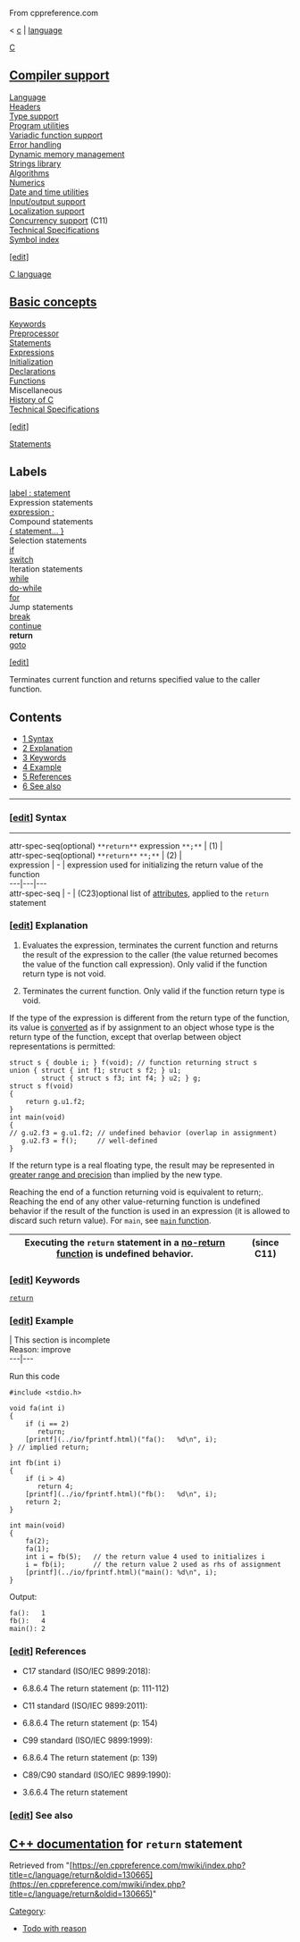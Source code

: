 From cppreference.com

< [c](../../c.html "c")‎ | [language](../language.html "c/language")

[ C](../../c.html "c")

[Compiler support](../compiler_support.html "c/compiler support")  
---  
[Language](../language.html "c/language")  
[Headers](../header.html "c/header")  
[Type support](../types.html "c/types")  
[Program utilities](../program.html "c/program")  
[Variadic function support](../variadic.html "c/variadic")  
[Error handling](../error.html "c/error")  
[Dynamic memory management](../memory.html "c/memory")  
[Strings library](../string.html "c/string")  
[Algorithms](../algorithm.html "c/algorithm")  
[Numerics](../numeric.html "c/numeric")  
[Date and time utilities](../chrono.html "c/chrono")  
[Input/output support](../io.html "c/io")  
[Localization support](../locale.html "c/locale")  
[Concurrency support](../thread.html "c/thread") (C11)  
[Technical Specifications](../experimental.html "c/experimental")  
[Symbol index](../index.html "c/symbol index")  
  
[[edit]](https://en.cppreference.com/mwiki/index.php?title=Template:c/navbar_content&action=edit)

[ C language](../language.html "c/language")

[Basic concepts](basic_concepts.html "c/language/basic concepts")  
---  
[ Keywords](../keyword.html "c/keyword")  
[ Preprocessor](../preprocessor.html "c/preprocessor")  
[ Statements](statements.html "c/language/statements")  
[ Expressions](operators.html "c/language/expressions")  
[ Initialization](initialization.html "c/language/initialization")  
[ Declarations](declarations.html "c/language/declarations")  
[ Functions](functions.html "c/language/functions")  
Miscellaneous  
[ History of C](history.html "c/language/history")  
[Technical Specifications](../experimental.html "c/experimental")  
  
[[edit]](https://en.cppreference.com/mwiki/index.php?title=Template:c/language/navbar_content&action=edit)

[ Statements](statements.html "c/language/statements")

Labels   
---  
[label : statement](statements.html#Labels "c/language/statements")  
Expression statements   
[expression ;](statements.html#Expression_statements "c/language/statements")  
Compound statements   
[{ statement... }](statements.html#Compound_statements "c/language/statements")  
Selection statements   
[if](if.html "c/language/if")  
[switch](switch.html "c/language/switch")  
Iteration statements   
[while](while.html "c/language/while")  
[do-while](do.html "c/language/do")  
[for](for.html "c/language/for")  
Jump statements   
[break](break.html "c/language/break")  
[continue](continue.html "c/language/continue")  
**return**  
[goto](goto.html "c/language/goto")  
  
[[edit]](https://en.cppreference.com/mwiki/index.php?title=Template:c/language/statements/navbar_content&action=edit)

Terminates current function and returns specified value to the caller function. 

## Contents

  * [1 Syntax](return.html#Syntax)
  * [2 Explanation](return.html#Explanation)
  * [3 Keywords](return.html#Keywords)
  * [4 Example](return.html#Example)
  * [5 References](return.html#References)
  * [6 See also](return.html#See_also)

  
---  
  
### [[edit](https://en.cppreference.com/mwiki/index.php?title=c/language/return&action=edit&section=1 "Edit section: Syntax")] Syntax  
  
---  
attr-spec-seq(optional) `**return**` expression `**;**` |  (1)  |   
attr-spec-seq(optional) `**return**` `**;**` |  (2)  |   
expression |  \-  |  expression used for initializing the return value of the function   
---|---|---  
attr-spec-seq |  \-  |  (C23)optional list of [attributes](attributes.html "c/language/attributes"), applied to the `return` statement   
  
### [[edit](https://en.cppreference.com/mwiki/index.php?title=c/language/return&action=edit&section=2 "Edit section: Explanation")] Explanation

1) Evaluates the expression, terminates the current function and returns the result of the expression to the caller (the value returned becomes the value of the function call expression). Only valid if the function return type is not void.

2) Terminates the current function. Only valid if the function return type is void.

If the type of the expression is different from the return type of the function, its value is [converted](conversion.html "c/language/conversion") as if by assignment to an object whose type is the return type of the function, except that overlap between object representations is permitted: 
    
    
    struct s { double i; } f(void); // function returning struct s
    union { struct { int f1; struct s f2; } u1;
            struct { struct s f3; int f4; } u2; } g;
    struct s f(void)
    {
        return g.u1.f2;
    }
    int main(void)
    {
    // g.u2.f3 = g.u1.f2; // undefined behavior (overlap in assignment)
       g.u2.f3 = f();     // well-defined
    }

If the return type is a real floating type, the result may be represented in [greater range and precision](../types/limits/FLT_EVAL_METHOD.html "c/types/limits/FLT EVAL METHOD") than implied by the new type. 

Reaching the end of a function returning void is equivalent to return;. Reaching the end of any other value-returning function is undefined behavior if the result of the function is used in an expression (it is allowed to discard such return value). For `main`, see [`main` function](main_function.html "c/language/main function"). 

Executing the `return` statement in a [no-return function](noreturn.html "c/language/ Noreturn") is undefined behavior.  | (since C11)  
---|---  
  
### [[edit](https://en.cppreference.com/mwiki/index.php?title=c/language/return&action=edit&section=3 "Edit section: Keywords")] Keywords

[`return`](../keyword/return.html "c/keyword/return")

### [[edit](https://en.cppreference.com/mwiki/index.php?title=c/language/return&action=edit&section=4 "Edit section: Example")] Example

| This section is incomplete  
Reason: improve   
---|---  
  
Run this code
    
    
    #include <stdio.h>
     
    void fa(int i)
    {
        if (i == 2)
           return;
        [printf](../io/fprintf.html)("fa():   %d\n", i);
    } // implied return;
     
    int fb(int i)
    {
        if (i > 4)
           return 4;
        [printf](../io/fprintf.html)("fb():   %d\n", i);
        return 2;
    }
     
    int main(void)
    {
        fa(2);
        fa(1);
        int i = fb(5);   // the return value 4 used to initializes i
        i = fb(i);       // the return value 2 used as rhs of assignment
        [printf](../io/fprintf.html)("main(): %d\n", i);
    }

Output: 
    
    
    fa():   1
    fb():   4
    main(): 2

### [[edit](https://en.cppreference.com/mwiki/index.php?title=c/language/return&action=edit&section=5 "Edit section: References")] References

  * C17 standard (ISO/IEC 9899:2018): 



    

  * 6.8.6.4 The return statement (p: 111-112) 



  * C11 standard (ISO/IEC 9899:2011): 



    

  * 6.8.6.4 The return statement (p: 154) 



  * C99 standard (ISO/IEC 9899:1999): 



    

  * 6.8.6.4 The return statement (p: 139) 



  * C89/C90 standard (ISO/IEC 9899:1990): 



    

  * 3.6.6.4 The return statement 



### [[edit](https://en.cppreference.com/mwiki/index.php?title=c/language/return&action=edit&section=6 "Edit section: See also")] See also

[C++ documentation](../../cpp/language/return.html "cpp/language/return") for `return` statement  
---  
  
Retrieved from "[https://en.cppreference.com/mwiki/index.php?title=c/language/return&oldid=130665](https://en.cppreference.com/mwiki/index.php?title=c/language/return&oldid=130665)" 

[Category](https://en.cppreference.com/w/Special:Categories "Special:Categories"): 

  * [Todo with reason](../../Category%253ATodo_with_reason.html "Category:Todo with reason")


